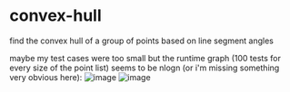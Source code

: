 # convex-hull
find the convex hull of a group of points based on line segment angles

maybe my test cases were too small but the runtime graph (100 tests for every size of the point list) seems to be nlogn (or i'm missing something very obvious here):
![image](https://user-images.githubusercontent.com/111729660/189990671-e08125c1-5cd8-4d3b-b2f3-a27ad1a2c651.png)
![image](https://user-images.githubusercontent.com/111729660/189990683-e4a137c4-9395-4619-b9cb-0e85d421d975.png)
